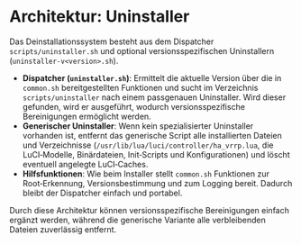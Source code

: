 # Architektur: Uninstaller

Das Deinstallationssystem besteht aus dem Dispatcher `scripts/uninstaller.sh` und optional versionsspezifischen Uninstallern (`uninstaller-v<version>.sh`).

- **Dispatcher (`uninstaller.sh`)**: Ermittelt die aktuelle Version über die in `common.sh` bereitgestellten Funktionen und sucht im Verzeichnis `scripts/uninstaller` nach einem passgenauen Uninstaller.  Wird dieser gefunden, wird er ausgeführt, wodurch versionsspezifische Bereinigungen ermöglicht werden.
- **Generischer Uninstaller**: Wenn kein spezialisierter Uninstaller vorhanden ist, entfernt das generische Script alle installierten Dateien und Verzeichnisse (`/usr/lib/lua/luci/controller/ha_vrrp.lua`, die LuCI‑Modelle, Binärdateien, Init‑Scripts und Konfigurationen) und löscht eventuell angelegte LuCI‑Caches.
- **Hilfsfunktionen**: Wie beim Installer stellt `common.sh` Funktionen zur Root‑Erkennung, Versionsbestimmung und zum Logging bereit.  Dadurch bleibt der Dispatcher einfach und portabel.

Durch diese Architektur können versionsspezifische Bereinigungen einfach ergänzt werden, während die generische Variante alle verbleibenden Dateien zuverlässig entfernt.